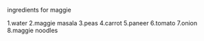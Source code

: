 ingredients for maggie

1.water
2.maggie masala
3.peas
4.carrot
5.paneer
6.tomato
7.onion
8.maggie noodles